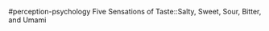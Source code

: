 #perception-psychology 
Five Sensations of Taste::Salty, Sweet, Sour, Bitter, and Umami
<!--SR:!2024-02-05,3,250-->